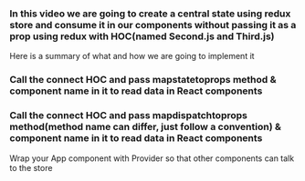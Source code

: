 ### In this video we are going to create a central state using redux store and consume it in our components without passing it as a prop using redux with HOC(named Second.js and Third.js)


Here is a summary of what and how we are going to implement it

### Call the connect HOC and pass mapstatetoprops method & component name in it to read data in React components

### Call the connect HOC and pass mapdispatchtoprops method(method name can differ, just follow a convention) & component name in it to read data in React components

Wrap your App component with Provider so that other components can talk to the store


	
